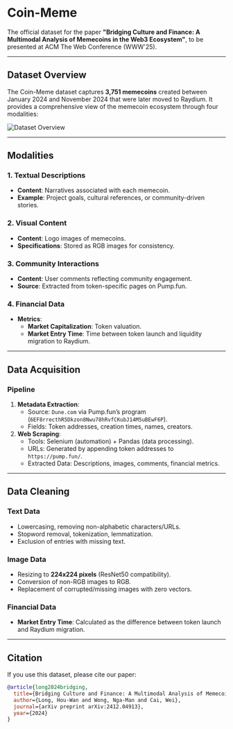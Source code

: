# Coin-Meme

The official dataset for the paper **"Bridging Culture and Finance: A Multimodal Analysis of Memecoins in the Web3 Ecosystem"**, to be presented at ACM The Web Conference (WWW'25).

---

## Dataset Overview
The Coin-Meme dataset captures **3,751 memecoins** created between January 2024 and November 2024 that were later moved to Raydium. It provides a comprehensive view of the memecoin ecosystem through four modalities:

![Dataset Overview](https://github.com/user-attachments/assets/480e9948-8feb-45d3-95ce-adcba586a4f6)

---

## Modalities
### 1. Textual Descriptions
- **Content**: Narratives associated with each memecoin.
- **Example**: Project goals, cultural references, or community-driven stories.

### 2. Visual Content
- **Content**: Logo images of memecoins.
- **Specifications**: Stored as RGB images for consistency.

### 3. Community Interactions
- **Content**: User comments reflecting community engagement.
- **Source**: Extracted from token-specific pages on Pump.fun.

### 4. Financial Data
- **Metrics**: 
  - **Market Capitalization**: Token valuation.
  - **Market Entry Time**: Time between token launch and liquidity migration to Raydium.

---

## Data Acquisition
### Pipeline
1. **Metadata Extraction**:
   - Source: `Dune.com` via Pump.fun’s program (`6EF8rrecthR5Dkzon8Nwu78hRvfCKubJ14M5uBEwF6P`).
   - Fields: Token addresses, creation times, names, creators.
2. **Web Scraping**:
   - Tools: Selenium (automation) + Pandas (data processing).
   - URLs: Generated by appending token addresses to `https://pump.fun/`.
   - Extracted Data: Descriptions, images, comments, financial metrics.

---

## Data Cleaning
### Text Data
- Lowercasing, removing non-alphabetic characters/URLs.
- Stopword removal, tokenization, lemmatization.
- Exclusion of entries with missing text.

### Image Data
- Resizing to **224x224 pixels** (ResNet50 compatibility).
- Conversion of non-RGB images to RGB.
- Replacement of corrupted/missing images with zero vectors.

### Financial Data
- **Market Entry Time**: Calculated as the difference between token launch and Raydium migration.

---

## Citation
If you use this dataset, please cite our paper:
```bibtex
@article{long2024bridging,
  title={Bridging Culture and Finance: A Multimodal Analysis of Memecoins in the Web3 Ecosystem},
  author={Long, Hou-Wan and Wong, Nga-Man and Cai, Wei},
  journal={arXiv preprint arXiv:2412.04913},
  year={2024}
}

